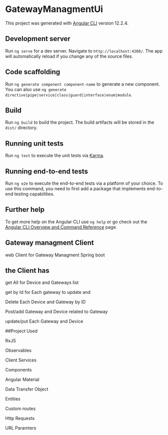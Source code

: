 # GatewayManagmentUi

This project was generated with [Angular CLI](https://github.com/angular/angular-cli) version 12.2.4.

## Development server

Run `ng serve` for a dev server. Navigate to `http://localhost:4200/`. The app will automatically reload if you change any of the source files.

## Code scaffolding

Run `ng generate component component-name` to generate a new component. You can also use `ng generate directive|pipe|service|class|guard|interface|enum|module`.

## Build

Run `ng build` to build the project. The build artifacts will be stored in the `dist/` directory.

## Running unit tests

Run `ng test` to execute the unit tests via [Karma](https://karma-runner.github.io).

## Running end-to-end tests

Run `ng e2e` to execute the end-to-end tests via a platform of your choice. To use this command, you need to first add a package that implements end-to-end testing capabilities.

## Further help

To get more help on the Angular CLI use `ng help` or go check out the [Angular CLI Overview and Command Reference](https://angular.io/cli) page.


## Gateway managment Client 

web Client for Gateway Managment Spring boot 

## the Client has

get All for Device and Gateways list 

get by Id for Each gateway to update and 

Delete Each Device and Gateway by ID 

Post/add Gateway and Device related to Gateway 

update/put Each Gateway and Device 

##Project Used 

RxJS

Observables

Client Services 

Components

Angular Material 

Data Transfer Object 

Entities 

Custom routes

Http Requests 

URL Paramters 

